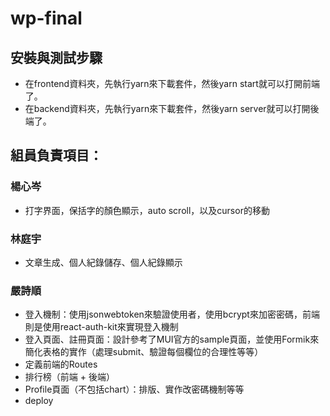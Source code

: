 # wp-final  

## 安裝與測試步驟
- 在frontend資料夾，先執行yarn來下載套件，然後yarn start就可以打開前端了。  
- 在backend資料夾，先執行yarn來下載套件，然後yarn server就可以打開後端了。  

## 組員負責項目：  
### 楊心岑 
- 打字界面，保括字的顏色顯示，auto scroll，以及cursor的移動 
### 林庭宇  
- 文章生成、個人紀錄儲存、個人紀錄顯示
### 嚴詩順  
- 登入機制：使用jsonwebtoken來驗證使用者，使用bcrypt來加密密碼，前端則是使用react-auth-kit來實現登入機制
- 登入頁面、註冊頁面：設計參考了MUI官方的sample頁面，並使用Formik來簡化表格的實作（處理submit、驗證每個欄位的合理性等等）
- 定義前端的Routes
- 排行榜（前端 + 後端）
- Profile頁面（不包括chart）：排版、實作改密碼機制等等
- deploy